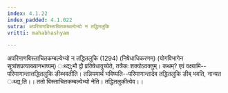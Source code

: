 ```yaml
---
index: 4.1.22
index_padded: 4.1.022
sutra: अपरिमाणबिस्ताचितकम्बल्येभ्यो न तद्धितलुकि
vritti: mahabhashyam

---
```

 अपरिमाणबिस्ताचितकम्बल्येभ्यो न तद्धितलुकि (1294) (निषेधाधिकरणम्) (योगविभागेन सूत्रांशप्रत्याख्यानभाष्यम्) ःथ्द्य;मौ द्वौ प्रतिषेधावुच्येते, तत्रैकः शक्योऽवक्तुम्। कथम्? एवं वक्ष्यामि--परिमाणान्तात्तद्धितलुकि ङीब्भवतीति। तन्नियमार्थं भविष्यति--परिमाणान्तादेव तद्धितलुकि ङीब् भवति, नान्यत ःथ्द्य;ति।। ततो बिस्ताचितकम्बल्येभ्यो नेति। तद्धितलुकीत्येव।। 